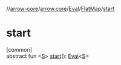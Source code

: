 //[arrow-core](../../../../index.md)/[arrow.core](../../index.md)/[Eval](../index.md)/[FlatMap](index.md)/[start](start.md)

# start

[common]\
abstract fun &lt;[S](start.md)&gt; [start](start.md)(): [Eval](../index.md)&lt;[S](start.md)&gt;
